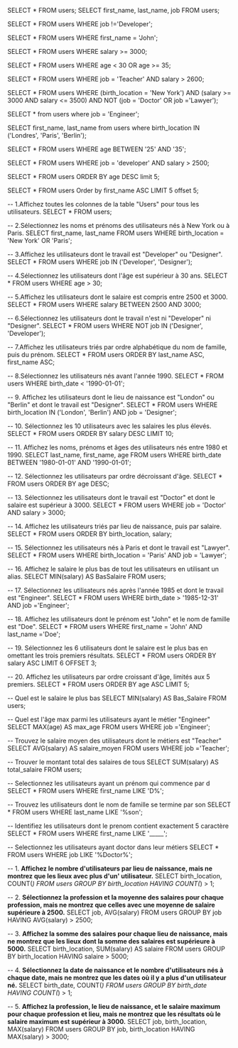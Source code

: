 SELECT *
FROM users;
SELECT first_name, last_name, job 
FROM users;

SELECT *
FROM users
WHERE job !='Developer';

SELECT * 
FROM users
WHERE first_name = 'John';

SELECT * 
FROM users 
WHERE salary >= 3000;

SELECT * 
FROM users 
WHERE age < 30 OR age >= 35;

SELECT * 
FROM users 
WHERE job = 'Teacher' AND salary > 2600;

SELECT * 
FROM users
WHERE (birth_location = 'New York') AND (salary >= 3000 AND salary <= 3500) 
AND NOT (job = 'Doctor' OR job ='Lawyer');

SELECT * 
from users
where job = 'Engineer';

SELECT first_name, last_name 
from users 
where birth_location IN ('Londres', 'Paris', 'Berlin');

SELECT * 
FROM users
WHERE age BETWEEN '25' AND '35';

SELECT * 
FROM users
WHERE job = 'developer' AND salary > 2500;

SELECT * 
FROM users
ORDER BY age DESC
limit 5;

SELECT *
FROM users 
Order by first_name ASC
LIMIT 5 offset 5;

-- 1.Affichez toutes les colonnes de la table "Users" pour tous les utilisateurs.
SELECT * 
FROM users;

-- 2.Sélectionnez les noms et prénoms des utilisateurs nés à New York ou à Paris.
SELECT first_name, last_name 
FROM users 
WHERE birth_location = 'New York' OR 'Paris';

-- 3.Affichez les utilisateurs dont le travail est "Developer" ou "Designer".
SELECT * 
FROM users
WHERE job IN ('Developer', 'Designer');

-- 4.Sélectionnez les utilisateurs dont l'âge est supérieur à 30 ans.
SELECT *
FROM users
WHERE age > 30;

-- 5.Affichez les utilisateurs dont le salaire est compris entre 2500 et 3000.
SELECT * 
FROM users
WHERE salary BETWEEN 2500 AND 3000;

--  6.Sélectionnez les utilisateurs dont le travail n'est ni "Developer" ni "Designer".
SELECT * 
FROM users 
WHERE NOT job IN ('Designer', 'Developer');

--  7.Affichez les utilisateurs triés par ordre alphabétique du nom de famille, puis du prénom.
SELECT * 
FROM users 
ORDER BY last_name ASC, first_name ASC;

-- 8.Sélectionnez les utilisateurs nés avant l'année 1990.
SELECT *
FROM users
WHERE birth_date < '1990-01-01';

-- 9. Affichez les utilisateurs dont le lieu de naissance est "London" ou "Berlin" et dont le travail est "Designer".
SELECT * 
FROM users
WHERE birth_location IN ('London', 'Berlin') AND job = 'Designer';

-- 10. Sélectionnez les 10 utilisateurs avec les salaires les plus élevés.
SELECT *
FROM users 
ORDER BY salary DESC
LIMIT 10;

-- 11. Affichez les noms, prénoms et âges des utilisateurs nés entre 1980 et 1990.
SELECT last_name, first_name, age
FROM users
WHERE birth_date BETWEEN '1980-01-01' AND '1990-01-01';

-- 12. Sélectionnez les utilisateurs par ordre décroissant d'âge.
SELECT * 
FROM users 
ORDER BY age DESC;

-- 13. Sélectionnez les utilisateurs dont le travail est "Doctor" et dont le salaire est supérieur à 3000.
SELECT * 
FROM users
WHERE job = 'Doctor' AND salary > 3000;

-- 14. Affichez les utilisateurs triés par lieu de naissance, puis par salaire.
SELECT * 
FROM users 
ORDER BY birth_location, salary;

-- 15. Sélectionnez les utilisateurs nés à Paris et dont le travail est "Lawyer".
SELECT * 
FROM users
WHERE birth_location = 'Paris' AND job = 'Lawyer';

-- 16. Affichez le salaire le plus bas de tout les utilisateurs en utilisant un alias.
SELECT MIN(salary) AS BasSalaire 
FROM users;

-- 17. Sélectionnez les utilisateurs nés après l'année 1985 et dont le travail est "Engineer".
SELECT * 
FROM users
WHERE birth_date > '1985-12-31' AND job ='Engineer';

-- 18. Affichez les utilisateurs dont le prénom est "John" et le nom de famille est "Doe".
SELECT * 
FROM users 
WHERE first_name = 'John' AND last_name ='Doe';

-- 19. Sélectionnez les 6 utilisateurs dont le salaire est le plus bas en omettant les trois premiers résultats.
SELECT * 
FROM users 
ORDER BY salary ASC
LIMIT 6
OFFSET 3;

-- 20. Affichez les utilisateurs par ordre croissant d'âge, limités aux 5 premiers.
SELECT * 
FROM users
ORDER BY age ASC
LIMIT 5;

-- Quel est le salaire le plus bas
SELECT MIN(salary) AS Bas_Salaire
FROM users;

-- Quel est l'âge max parmi les utilisateurs ayant le métier "Engineer"
SELECT MAX(age) AS max_age
FROM users
WHERE job ='Engineer';

-- Trouvez le salaire moyen des utilisateurs dont le métiers est "Teacher"
SELECT AVG(salary) AS salaire_moyen
FROM users
WHERE job ='Teacher';

-- Trouver le montant total des salaires de tous
SELECT SUM(salary) AS total_salaire
FROM users;

-- Selectionnez les utilisateurs ayant un prénom qui commence par d
SELECT * 
FROM users 
WHERE first_name LIKE 'D%';

-- Trouvez les utilisateurs dont le nom de famille se termine par son
SELECT * 
FROM users 
WHERE last_name LIKE '%son';

-- Identifiez les utilisateurs dont le prenom contient exactement 5 caractère
SELECT * 
FROM users
WHERE first_name LIKE '_____';

-- Selectionnez les utilisateurs ayant doctor dans leur métiers
SELECT * 
FROM users 
WHERE job LIKE '%Doctor%';

-- 1. **Affichez le nombre d'utilisateurs par lieu de naissance, mais ne montrez que les lieux avec plus d'un' utilisateur.**
SELECT birth_location, COUNT(*)
FROM users
GROUP BY birth_location
HAVING COUNT(*) > 1;

-- 2. **Sélectionnez la profession et la moyenne des salaires pour chaque profession, mais ne montrez que celles avec une moyenne de salaire supérieure à 2500.**
SELECT job, AVG(salary)
FROM users
GROUP BY job
HAVING AVG(salary) > 2500;

-- 3. **Affichez la somme des salaires pour chaque lieu de naissance, mais ne montrez que les lieux dont la somme des salaires est supérieure à 5000.**
SELECT birth_location, SUM(salary) AS salaire
FROM users
GROUP BY birth_location 
HAVING salaire > 5000;

-- 4. **Sélectionnez la date de naissance et le nombre d'utilisateurs nés à chaque date, mais ne montrez que les dates où il y a plus d'un utilisateur né.**
SELECT birth_date, COUNT(*)
FROM users
GROUP BY birth_date
HAVING COUNT(*) > 1;

-- 5. **Affichez la profession, le lieu de naissance, et le salaire maximum pour chaque profession et lieu, mais ne montrez que les résultats où le salaire maximum est supérieur à 3000.**
SELECT job, birth_location, MAX(salary)
FROM users
GROUP BY job, birth_location
HAVING MAX(salary) > 3000;
